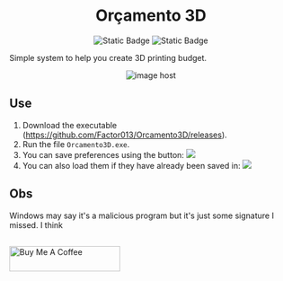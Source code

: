 <h1 align="center"> Orçamento 3D </h1>
<p align="center">
<img alt="Static Badge" src="https://img.shields.io/badge/.NetDesktop%20-%20grey?label=C%23&labelColor=purple"> 
<img alt="Static Badge" src="https://img.shields.io/badge/1.0.0%20-%20grey?label=Version&labelColor=blue">
</p>

Simple system to help you create 3D printing budget.

<p align="center">
<img src="https://images2.imgbox.com/3b/d7/nQF4zlnf_o.jpeg" alt="image host"/>
</p>

## Use

1. Download the executable (https://github.com/Factor013/Orcamento3D/releases).
2. Run the file `Orcamento3D.exe`.
3. You can save preferences using the button: <img src="https://github.com/Factor013/Orcamento3D/assets/28853497/c018d38b-315d-461d-8fdd-de086ff32502">
4. You can also load them if they have already been saved in: <img src="https://github.com/Factor013/Orcamento3D/assets/28853497/24ae9d6f-1ccd-4461-ba40-e6aa094ef4ed">



## Obs
Windows may say it's a malicious program but it's just some signature I missed. I think

##
<a href="https://www.buymeacoffee.com/Factor013" target="_blank"><img src="https://cdn.buymeacoffee.com/buttons/v2/default-yellow.png" alt="Buy Me A Coffee" style="height: 45px !important;width: 197px !important;" ></a>
